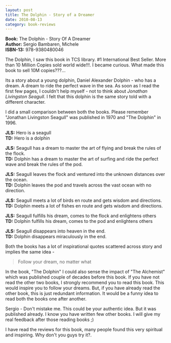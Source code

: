 ```yaml
---
layout: post
title: The Dolphin - Story of a Dreamer
date: 2010-08-13
category: book-reviews
---
```


**Book:** The Dolphin - Story Of A Dreamer  
**Author:** Sergio Bambaren, Michele  
**ISBN-13:** 978-9380480046

The Dolphin, I saw this book in TCS library. #1 International Best Seller. More than 10 Million Copies sold world wide!!!. I became curious. What made this book to sell 10M copies???...  
  
Its a story about a young dolphin, Daniel Alexander Dolphin - who has a dream. A dream to ride the perfect wave in the sea. As soon as I read the first few pages, I couldn't help myself - not to think about *Jonathan Livingston Seagull*. I felt that this dolphin is the same story told with a different character.  
  
I did a small comparison between both the books. Please remember "Jonathan Livingston Seagull" was published in 1970 and "The Dolphin" in 1996.  
  
**JLS:** Hero is a seagull  
**TD:** Hero is a dolphin  
  
**JLS:** Seagull has a dream to master the art of flying and break the rules of the flock.  
**TD:** Dolphin has a dream to master the art of surfing and ride the perfect wave and break the rules of the pod.  
  
**JLS:** Seagull leaves the flock and ventured into the unknown distances over the ocean.  
**TD:** Dolphin leaves the pod and travels across the vast ocean with no direction.  
  
**JLS:** Seagull meets a lot of birds en route and gets wisdom and directions.  
**TD:** Dolphin meets a lot of fishes en route and gets wisdom and directions.  
  
**JLS:** Seagull fulfills his dream, comes to the flock and enlightens others  
**TD:** Dolphin fulfills his dream, comes to the pod and enlightens others  
  
**JLS:** Seagull disappears into heaven in the end.  
**TD:** Dolphin disappears miraculously in the end.  
  
Both the books has a lot of inspirational quotes scattered across story and implies the same idea -   

> Follow your dream, no matter what  
  
In the book, "The Dolphin" I could also sense the impact of "The Alchemist" which was published couple of decades before this book. If you have not read the other two books, I strongly recommend you to read this book. This would inspire you to follow your dreams. But, if you have already read the other book, this is just redundant information. It would be a funny idea to read both the books one after another.  
  
Sergio - Don't mistake me. This could be your authentic idea. But it was published already. I know you have written few other books. I will give my real feedback after those reading books ;)  
  
I have read the reviews for this book, many people found this very spiritual and inspiring. Why don't you guys try it?.  
